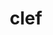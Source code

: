 ---
category: 4-letters
denotation: null
name: clef
reference_link: https://www.etymonline.com/word/clef
root_language: null
root_name: null
title: clef
type: free
word_sums:
- respelling: clef
  sum: 'Clef + '
---